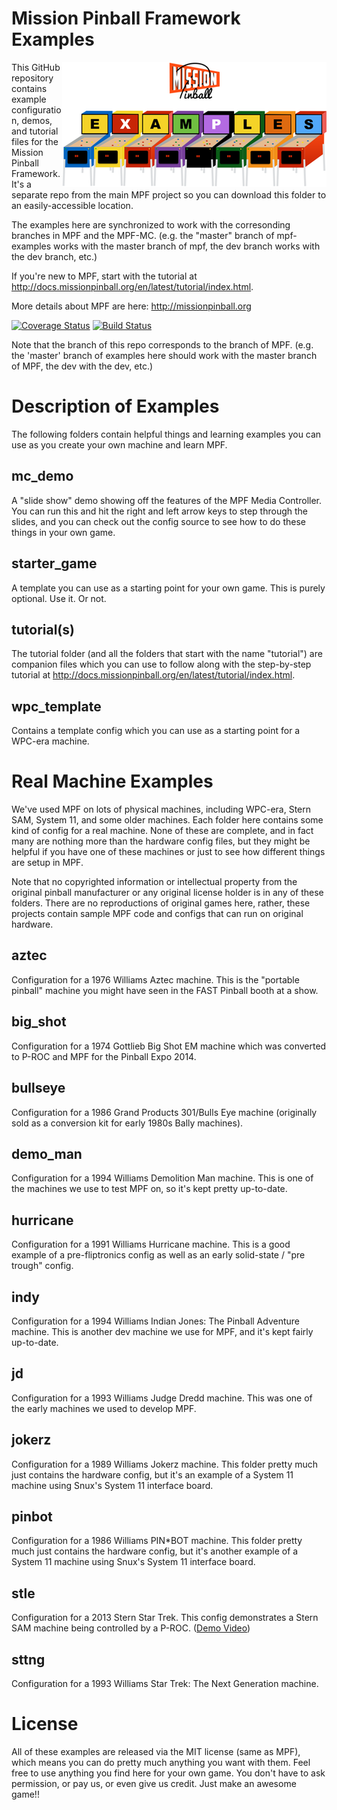 Mission Pinball Framework Examples
==================================

<img align="right" height="200" src="mpf-examples-logo.png"/>

This GitHub repository contains example configuration, demos, and tutorial files for the Mission Pinball Framework. It's
a separate repo from the main MPF project so you can download this folder to an easily-accessible location.

The examples here are synchronized to work with the corresonding branches in MPF and the MPF-MC. (e.g. the "master"
branch of mpf-examples works with the master branch of mpf, the dev branch works with the dev branch, etc.)

If you're new to MPF, start with the tutorial at http://docs.missionpinball.org/en/latest/tutorial/index.html.

More details about MPF are here: http://missionpinball.org

[![Coverage Status](https://coveralls.io/repos/missionpinball/mpf-examples/badge.svg?branch=dev&service=github)](https://coveralls.io/github/missionpinball/mpf-examples?branch=dev)
[![Build Status](https://travis-ci.org/missionpinball/mpf-examples.svg?branch=dev)](https://travis-ci.org/missionpinball/mpf-examples)

Note that the branch of this repo corresponds to the branch of MPF. (e.g. the 'master' branch of examples here should
work with the master branch of MPF, the dev with the dev, etc.)


Description of Examples
=======================
The following folders contain helpful things and learning examples you can use as you create your own machine and learn
MPF.

mc_demo
-------
A "slide show" demo showing off the features of the MPF Media Controller. You can run this and hit the right and left
arrow keys to step through the slides, and you can check out the config source to see how to do these things in your own
game.

starter_game
------------
A template you can use as a starting point for your own game. This is purely optional. Use it. Or not.

tutorial(s)
-----------
The tutorial folder (and all the folders that start with the name "tutorial") are companion files which you can use to
follow along with the step-by-step tutorial at http://docs.missionpinball.org/en/latest/tutorial/index.html.

wpc_template
--------------------
Contains a template config which you can use as a starting point for a WPC-era machine.


Real Machine Examples
=====================
We've used MPF on lots of physical machines, including WPC-era, Stern SAM, System 11, and some older machines. Each
folder here contains some kind of config for a real machine. None of these are complete, and in fact many are nothing
more than the hardware config files, but they might be helpful if you have one of these machines or just to see how
different things are setup in MPF.

Note that no copyrighted information or intellectual property from the original pinball manufacturer or any original
license holder is in any of these folders. There are no reproductions of original games here, rather, these projects
contain sample MPF code and configs that can run on original hardware.

aztec
-----
Configuration for a 1976 Williams Aztec machine. This is the "portable pinball" machine you might have seen in the FAST
Pinball booth at a show.

big_shot
--------
Configuration for a 1974 Gottlieb Big Shot EM machine which was converted to P-ROC and MPF for the Pinball Expo 2014.

bullseye
--------
Configuration for a 1986 Grand Products 301/Bulls Eye machine (originally sold as a conversion kit for early 1980s Bally
machines).

demo_man
--------
Configuration for a 1994 Williams Demolition Man machine. This is one of the machines we use to test MPF on, so it's
kept pretty up-to-date.

hurricane
---------
Configuration for a 1991 Williams Hurricane machine. This is a good example of a pre-fliptronics config as well as an
early solid-state / "pre trough" config.

indy
----
Configuration for a 1994 Williams Indian Jones: The Pinball Adventure machine. This is another dev machine we use for
MPF, and it's kept fairly up-to-date.

jd
--
Configuration for a 1993 Williams Judge Dredd machine. This was one of the early machines we used to develop MPF.

jokerz
------
Configuration for a 1989 Williams Jokerz machine. This folder pretty much just contains the hardware config, but it's an
example of a System 11 machine using Snux's System 11 interface board.

pinbot
------
Configuration for a 1986 Williams PIN*BOT machine. This folder pretty much just contains the hardware config, but it's
another example of a System 11 machine using Snux's System 11 interface board.

stle
----
Configuration for a 2013 Stern Star Trek. This config demonstrates a Stern SAM machine being controlled by a P-ROC.
([Demo Video](https://www.youtube.com/watch?v=q7IE3rzp-88))

sttng
-----
Configuration for a 1993 Williams Star Trek: The Next Generation machine.

License
=======
All of these examples are released via the MIT license (same as MPF), which means you can do pretty much anything you
want with them. Feel free to use anything you find here for your own game. You don't have to ask permission, or pay us,
or even give us credit. Just make an awesome game!!
